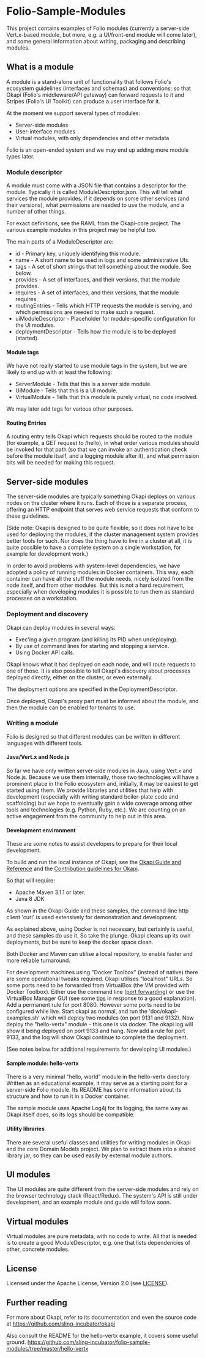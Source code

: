 # Folio-Sample-Modules

This project contains examples of Folio modules (currently a server-side
Vert.x-based module, but more, e.g. a UI/front-end module will come later),
and some general information about writing, packaging and describing modules.

<!--- TODO: Add a few words about what Folio is, for new readers. Keep it short! --->

## What is a module

A module is a stand-alone unit of functionality that follows Folio's ecosystem
guidelines (interfaces and schemas) and conventions; so that Okapi
(Folio's middleware/API gateway) can forward requests to it and Stripes
(Folio's UI Toolkit) can produce a user interface for it.

At the moment we support several types of modules:

  * Server-side modules
  * User-interface modules
  * Virtual modules, with only dependencies and other metadata

<!--- TODO: We have not yet done anything about virtual modules,
but I believe such ought to work already. Sooner or later
we will need to pay more attention to those. The text is
good enough as it stands -->

Folio is an open-ended system and we may end up adding more module types later.


### Module descriptor

A module must come with a JSON file that contains a descriptor for the module.
Typically it is called ModuleDescriptor.json. This will tell what services
the module provides, if it depends on some other services (and their versions),
what permissions are needed to use the module, and a number of other things.

For exact definitions, see the RAML from the Okapi-core project. The various
example modules in this project may be helpful too.

The main parts of a ModuleDescriptor are:
* id - Primary key, uniquely identifying this module.
* name - A short name to be used in logs and some administrative UIs.
* tags - A set of short strings that tell something about the module. See below.
* provides - A set of interfaces, and their versions, that the module provides.
* requires - A set of interfaces, and their versions, that the module requires.
* routingEntries - Tells which HTTP requests the module is serving, and which
permissions are needed to make such a request.
* uiModuleDescriptor - Placeholder for module-specific configuration for the UI
modules.
* deploymentDescriptor - Tells how the module is to be deployed (started).

#### Module tags

We have not really started to use module tags in the system, but we are likely
to end up with at least the following:
* ServerModule - Tells that this is a server side module.
* UiModule - Tells that this is a UI module.
* VirtualModule - Tells that this module is purely virtual, no code involved.

We may later add tags for various other purposes.

#### Routing Entries

A routing entry tells Okapi which requests should be routed to the module (for
example, a GET request to /hello), in what order various modules should be
invoked for that path (so that we can invoke an authentication check before
the module itself, and a logging module after it), and what permission bits
will be needed for making this request.


## Server-side modules

The server-side modules are typically something Okapi deploys on various nodes
on the cluster where it runs. Each of those is a separate process, offering
an HTTP endpoint that serves web service requests that conform to these guidelines.

(Side note: Okapi is designed to be quite flexible, so it does not have to be
used for deploying the modules, if the cluster management system provides
better tools for such. Nor does the thing have to live in a cluster at all, it
is quite possible to have a complete system on a single workstation, for example
for development work.)

In order to avoid problems with system-level dependencies, we have adopted a
policy of running modules in Docker containers. This way, each container can
have all the stuff the module needs, nicely isolated from the node itself, and
from other modules. But this is not a hard requirement, especially when
developing modules it is possible to run them as standard processes on
a workstation.


### Deployment and discovery

Okapi can deploy modules in several ways:

  * Exec'ing a given program (and killing its PID when undeploying).
  * By use of command lines for starting and stopping a service.
  * Using Docker API calls.

Okapi knows what it has deployed on each node, and will route requests to
one of those. It is also possible to tell Okapi's discovery about processes
deployed directly, either on the cluster, or even externally.

The deployment options are specified in the DeploymentDescriptor.

Once deployed, Okapi's proxy part must be informed about the module, and then
the module can be enabled for tenants to use.

<!--- TODO
### Logging, Health, and Metrics
Write something about these
--->


### Writing a module

Folio is designed so that different modules can be written in different
languages with different tools.

#### Java/Vert.x and Node.js

So far we have only written server-side modules in Java, using Vert.x and
Node.js. Because we use them internally, those two technologies will have
a prominent place in the Folio ecosystem and, initially, it may be easiest
to get started using them. We provide libraries and utilities that
help with development (especially with writing standard boiler-plate code and
scaffolding) but we hope to eventually gain a wide coverage among other
tools and technologies (e.g. Python, Ruby, etc.). We are counting on an active
engagement from the community to help out in this area.

#### Development environment

These are some notes to assist developers to prepare for their local development.

To build and run the local instance of Okapi, see the
[Okapi Guide and Reference](https://github.com/sling-incubator/okapi/blob/master/doc/guide.md)
and the
[Contribution guidelines for Okapi](https://github.com/sling-incubator/okapi/blob/master/CONTRIBUTING.md).

<!--- TODO - Use the public address, when we have one --->

So that will require:
 * Apache Maven 3.1.1 or later.
 * Java 8 JDK

As shown in the Okapi Guide and these samples, the command-line http client
'curl' is used extensively for demonstration and development.

As explained above, using Docker is not necessary, but certainly is useful,
and these samples do use it. So take the plunge. Okapi cleans up its own
deployments, but be sure to keep the docker space clean.

Both Docker and Maven can utilise a local repository, to enable faster
and more reliable turnaround.

For development machines using "Docker Toolbox" (instead of native)
there are some operational tweaks required. Okapi utilises "localhost" URLs.
So some ports need to be forwarded from VirtualBox (the VM provided with
Docker Toolbox).
Either use the command line
([port forwarding](https://github.com/boot2docker/boot2docker/blob/master/doc/WORKAROUNDS.md#port-forwarding))
or use the VirtualBox Manager GUI (see some [tips](http://stackoverflow.com/a/36458215)
in response to a good explanation).
Add a permanent rule for port 8080. However some ports need to be configured
while live. Start okapi as normal, and run the 'doc/okapi-examples.sh' which
will deploy two modules (on port 9131 and 9132). Now deploy the "hello-vertx"
module - this one is via docker. The okapi log will show it being deployed
on port 9133 and hang. Now add a rule for port 9133, and the log will show
Okapi continue to complete the deployment.

(See notes below for additional requirements for developing UI modules.)

#### Sample module: hello-vertx

There is a very minimal "hello, world" module in the hello-vertx directory.
Written as an educational example, it may serve as a starting point for a
server-side Folio module.
Its README has some information about its structure and how to run it in a
Docker container.

The sample module uses Apache Log4j for its logging, the same way as Okapi itself
does, so its logs should be compatible.

#### Utility libraries

There are several useful classes and utilities for writing modules in Okapi
and the core Domain Models project.
We plan to extract them into a shared library jar, so they can be
used easily by external module authors.

<!-- TODO: this is scheduled for July -->

## UI modules

The UI modules are quite different from the server-side modules and rely
on the browser technology stack (React/Redux). The system's API is
still under development, and an example module and guide will follow soon.

<!--- TODO - Describe the way UI modules are written, and bundled --->

## Virtual modules

Virtual modules are pure metadata, with no code to write. All that is needed is
to create a good ModuleDescriptor, e.g. one that lists dependencies of other,
concrete modules.

## License

Licensed under the Apache License, Version 2.0 (see [LICENSE](LICENSE)).

## Further reading

For more about Okapi, refer to its documentation and even the source code at
https://github.com/sling-incubator/okapi
<!--- TODO - Use the public address, when we have one --->

Also consult the README for the hello-vertx example, it covers some
useful ground.
https://github.com/sling-incubator/folio-sample-modules/tree/master/hello-vertx
